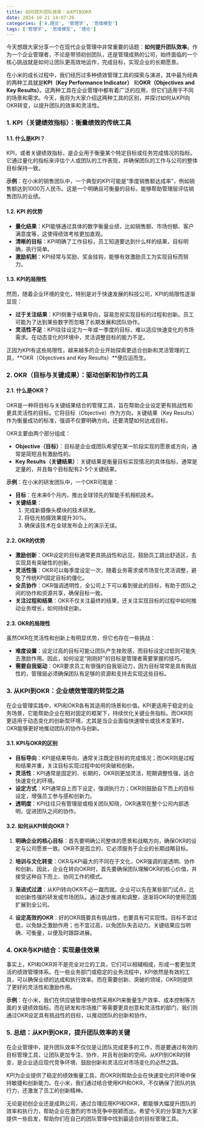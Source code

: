 ```yaml
---
title: 如何提升团队效率：从KPI到OKR
date: 2024-10-21 14:07:26
categories: ['4.理论', '管理学', '思维模型']
tags: ['管理学', '思维模型', '理论']
---
```


今天想跟大家分享一个在现代企业管理中非常重要的话题：**如何提升团队效率**。作为一个企业管理者，不论是带领初创团队，还是管理成熟的公司，始终面临的一个核心挑战就是如何让团队更高效地运作，完成目标，实现企业的长期愿景。

在小米的成长过程中，我们经历过多种绩效管理工具的探索与演进，其中最为经典的两种工具就是**KPI（Key Performance Indicator）** 和**OKR（Objectives and Key Results）**。这两种工具在企业管理中都有着广泛的应用，但它们适用于不同的场景和需求。今天，我将为大家介绍这两种工具的区别，并探讨如何从KPI向OKR转变，以提升团队的效率和灵活性。
  
  
### 1. **KPI（关键绩效指标）：衡量绩效的传统工具**

  
  
#### 1.1. **什么是KPI？**

KPI，或者关键绩效指标，是企业用于衡量某个特定目标或任务完成情况的指标。它通过量化的指标来评估个人或团队的工作表现，并确保团队的工作与公司的整体目标保持一致。

**示例**：在小米的销售团队中，一个典型的KPI可能是“季度销售额达成率”，例如销售额达到1000万人民币。这是一个明确且可衡量的目标，能够帮助管理层评估销售团队的业绩。
  
  
#### 1.2. **KPI 的优势**

- **量化结果**：KPI能够通过具体的数字衡量业绩，比如销售额、市场份额、客户满意度等，这使得绩效考核更加直观。
- **清晰的目标**：KPI明确了工作目标，员工知道要达到什么样的结果，目标明确，执行简单。
- **激励机制**：KPI经常与奖励、奖金挂钩，能够有效激励员工为实现目标而努力。
  
  
#### 1.3. **KPI的局限性**

然而，随着企业环境的变化，特别是对于快速发展的科技公司，KPI的局限性逐渐显现：
- **过于关注结果**：KPI侧重于结果导向，容易忽视实现目标的过程和创新。员工可能为了达到某些数字而忽略了长期发展和团队协作。
- **灵活性不足**：KPI往往设定为一年或一季度的目标，难以适应快速变化的市场需求。在动态变化的环境中，灵活调整目标的能力不足。

正因为KPI有这些局限性，越来越多的企业开始探索更适合创新和灵活管理的工具，**OKR（Objectives and Key Results）**便应运而生。
  
  
### 2. **OKR（目标与关键成果）：驱动创新和协作的工具**

  
  
#### 2.1. **什么是OKR？**

OKR是一种将目标与关键结果结合的管理工具，旨在帮助企业设定更有挑战性和更具灵活性的目标。它将目标（Objective）作为方向，关键结果（Key Results）作为衡量成功的标准，强调不仅要明确方向，还要清楚如何达成目标。

OKR主要由两个部分组成：
- **Objective（目标）**：目标是企业或团队希望在某一阶段实现的愿景或方向，通常是简短且有激励性的。
- **Key Results（关键结果）**：关键结果是衡量目标实现情况的具体指标，通常是定量的，并且每个目标配有2-5个关键结果。

**示例**：在小米的研发团队中，一个OKR可能是：
- **目标**：在未来6个月内，推出全球领先的智能手机相机技术。
- **关键结果**：
  1. 完成新摄像头模块的技术研发。
  2. 将低光拍摄效果提升30%。
  3. 确保该技术在全球发布会上的演示无误。
  
  
#### 2.2. **OKR的优势**

- **激励创新**：OKR设定的目标通常更具挑战性和远见，鼓励员工跳出舒适区，去实现具有突破性的创新。
- **灵活性强**：OKR可以每季度设定一次，随着业务需求或市场变化灵活调整，避免了传统KPI固定目标的僵化。
- **全员协作**：OKR强调透明性，全公司上下可以看到彼此的目标，有助于团队之间的协作和资源共享，确保目标一致。
- **关注过程和结果**：OKR不仅关注最终的结果，还关注实现目标的过程中如何推动业务增长，如何持续创新。
  
  
#### 2.3. **OKR的局限性**

虽然OKR在灵活性和创新上有明显优势，但它也存在一些挑战：
- **难度设置**：设定过高的目标可能让团队产生挫败感，而目标设定过低则可能失去激励作用。因此，如何设定“刚刚好”的目标是管理者需要掌握的技巧。
- **需要自我驱动**：OKR要求员工有很强的自我驱动力，因为目标常常是具有挑战性的，管理层必须确保团队有足够的资源和支持去实现这些目标。
  
  
### 3. **从KPI到OKR：企业绩效管理的转型之路**

在企业管理实践中，KPI和OKR各有其适用的场景和价值。KPI更适用于稳定的业务场景，它能帮助企业在相对固定的框架下，持续优化关键业务指标。而OKR则更适用于动态变化的创新型环境，尤其是当企业面临快速增长或技术变革时，OKR能够更好地推动团队的协作与创新。
  
  
#### 3.1. **KPI与OKR的区别**

- **目标导向**：KPI是结果导向，通常关注既定目标的完成情况；而OKR则是过程和结果并重，关注目标实现过程中如何突破和创新。
- **灵活性**：KPI通常是固定的、长期的，OKR则更加灵活，短期调整性强，适合快速变化的环境。
- **设定方式**：KPI通常自上而下设定，强调执行力；OKR则鼓励自下而上的目标设定，增强员工参与感和创新力。
- **透明度**：KPI往往只有管理层或相关团队知晓，OKR通常在整个公司内部透明，促进团队之间的协作。
  
  
#### 3.2. **如何从KPI转向OKR？**

1. **明确企业的核心目标**：首先要明确公司整体的愿景和战略方向，确保OKR的设定与公司愿景一致。OKR不是孤立的，它必须服务于企业的长期战略目标。
   
2. **培训与文化转变**：OKR与KPI最大的不同在于文化，OKR强调的是透明、协作和创新。因此，企业在转向OKR时，首先要确保团队理解OKR的核心价值，并接受这种自下而上、协同工作的模式。

3. **渐进式过渡**：从KPI转向OKR不必一蹴而就。企业可以先在某些部门试点，比如创新性强的研发或市场团队。通过逐步推进和调整，逐渐将OKR的使用范围扩展到全公司。

4. **设定高效的OKR**：好的OKR既要具有挑战性，也要具有可实现性。目标不宜过低，以免缺乏激励作用；也不宜过高，以免团队失去动力。关键结果应当明确、可衡量，以便及时跟踪进展。
  
  
### 4. **OKR与KPI结合：实现最佳效果**

事实上，KPI和OKR并不是完全对立的工具，它们可以相辅相成，形成一套更加灵活的绩效管理体系。在一些业务部门或稳定的业务流程中，KPI依然是有效的工具，可以确保业绩的达成和执行效率。而在需要创新、突破的领域，OKR则提供了更好的灵活性和激励作用。

**示例**：在小米，我们在供应链管理中依然采用KPI来衡量生产效率、成本控制等方面的关键绩效指标。而在研发和市场推广等需要更具创意和灵活性的部门，我们则通过OKR设定具有挑战性的目标，以推动团队的创新和协作。
  
  
### 5. **总结：从KPI到OKR，提升团队效率的关键**

在企业管理中，提升团队效率不仅仅是让团队完成更多的工作，而是要通过有效的目标管理工具，让团队更加专注、协作，并且有创新的空间。从KPI到OKR的转变，是企业适应现代竞争环境、鼓励创新和灵活应对市场变化的必然之路。

KPI为企业提供了稳定的绩效衡量工具，而OKR则帮助企业在快速变化的环境中保持敏捷和创新能力。在小米，我们通过结合使用KPI和OKR，不仅确保了团队的执行力，还激发了员工的创新精神。

无论是初创企业还是成熟公司，通过合理应用KPI和OKR，都能够大幅提升团队的效率和执行力，帮助企业在激烈的市场竞争中脱颖而出。希望今天的分享能为大家提供一些启发，帮助你们在自己的团队管理中找到最适合的目标管理工具。